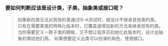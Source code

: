 ### 要如何判断应该是设计类，子类，抽象类或接口呢？
> 如果新的类无法对其他的类通过IS-A测试时，就设计不继承其他类的类。
> 只有在需要某类的特殊化版本时，已覆盖或增加新的方法来继承现有的类。
> 当你需要定义一群子类的模板，又不想让程序员初始化此版本时，设计出抽象的类给他们用。
> 如果想要定义出类可以扮演的角色，使用接口。